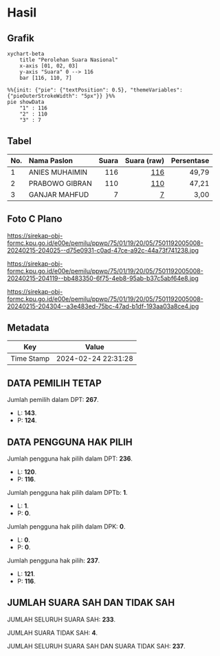 # Hasil

## Grafik

```mermaid
xychart-beta
    title "Perolehan Suara Nasional"
    x-axis [01, 02, 03]
    y-axis "Suara" 0 --> 116
    bar [116, 110, 7]
```

```mermaid
%%{init: {"pie": {"textPosition": 0.5}, "themeVariables": {"pieOuterStrokeWidth": "5px"}} }%%
pie showData
    "1" : 116
    "2" : 110
    "3" : 7
```

## Tabel

| No. | Nama Paslon    | Suara | Suara (raw) | Persentase |
|:--- |:-------------- | -----:| -----------:| ----------:|
| 1   | ANIES MUHAIMIN | 116   | [116][p-1]  | 49,79      |
| 2   | PRABOWO GIBRAN | 110   | [110][p-2]  | 47,21      |
| 3   | GANJAR MAHFUD  | 7     | [7][p-3]    | 3,00       |


[p-1]: https://github.com/gigit-pemilu/pemilu-2024/blob/main/pilpres/hitung-suara/sub/75-gorontalo/sub/01-gorontalo/sub/19-tabongo/sub/2005-ilomangga/sub/008-tps/sub/paslon-1.txt
[p-2]: https://github.com/gigit-pemilu/pemilu-2024/blob/main/pilpres/hitung-suara/sub/75-gorontalo/sub/01-gorontalo/sub/19-tabongo/sub/2005-ilomangga/sub/008-tps/sub/paslon-2.txt
[p-3]: https://github.com/gigit-pemilu/pemilu-2024/blob/main/pilpres/hitung-suara/sub/75-gorontalo/sub/01-gorontalo/sub/19-tabongo/sub/2005-ilomangga/sub/008-tps/sub/paslon-3.txt

## Foto C Plano

https://sirekap-obj-formc.kpu.go.id/e00e/pemilu/ppwp/75/01/19/20/05/7501192005008-20240215-204025--d75e0931-c0ad-47ce-a92c-44a73f741238.jpg

https://sirekap-obj-formc.kpu.go.id/e00e/pemilu/ppwp/75/01/19/20/05/7501192005008-20240215-204119--bb483350-6f75-4eb8-95ab-b37c5abf64e8.jpg

https://sirekap-obj-formc.kpu.go.id/e00e/pemilu/ppwp/75/01/19/20/05/7501192005008-20240215-204304--a3e483ed-75bc-47ad-b1df-193aa03a8ce4.jpg


## Metadata

| Key        | Value               |
| ---------- | ------------------- |
| Time Stamp | 2024-02-24 22:31:28 |


## DATA PEMILIH TETAP

Jumlah pemilih dalam DPT: **267**.
 * L: **143**.
 * P: **124**.

## DATA PENGGUNA HAK PILIH

Jumlah pengguna hak pilih dalam DPT: **236**.
 * L: **120**.
 * P: **116**.

Jumlah pengguna hak pilih dalam DPTb: **1**.
 * L: **1**.
 * P: **0**.

Jumlah pengguna hak pilih dalam DPK: **0**.
 * L: **0**.
 * P: **0**.

Jumlah pengguna hak pilih: **237**.
 * L: **121**.
 * P: **116**.

## JUMLAH SUARA SAH DAN TIDAK SAH

JUMLAH SELURUH SUARA SAH: **233**.

JUMLAH SUARA TIDAK SAH: **4**.

JUMLAH SELURUH SUARA SAH DAN SUARA TIDAK SAH: **237**.


